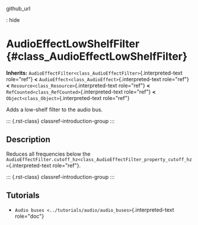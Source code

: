 github_url

:   hide

# AudioEffectLowShelfFilter {#class_AudioEffectLowShelfFilter}

**Inherits:**
`AudioEffectFilter<class_AudioEffectFilter>`{.interpreted-text
role="ref"} **\<** `AudioEffect<class_AudioEffect>`{.interpreted-text
role="ref"} **\<** `Resource<class_Resource>`{.interpreted-text
role="ref"} **\<** `RefCounted<class_RefCounted>`{.interpreted-text
role="ref"} **\<** `Object<class_Object>`{.interpreted-text role="ref"}

Adds a low-shelf filter to the audio bus.

::: {.rst-class}
classref-introduction-group
:::

## Description

Reduces all frequencies below the
`AudioEffectFilter.cutoff_hz<class_AudioEffectFilter_property_cutoff_hz>`{.interpreted-text
role="ref"}.

::: {.rst-class}
classref-introduction-group
:::

## Tutorials

- `Audio buses <../tutorials/audio/audio_buses>`{.interpreted-text
  role="doc"}

